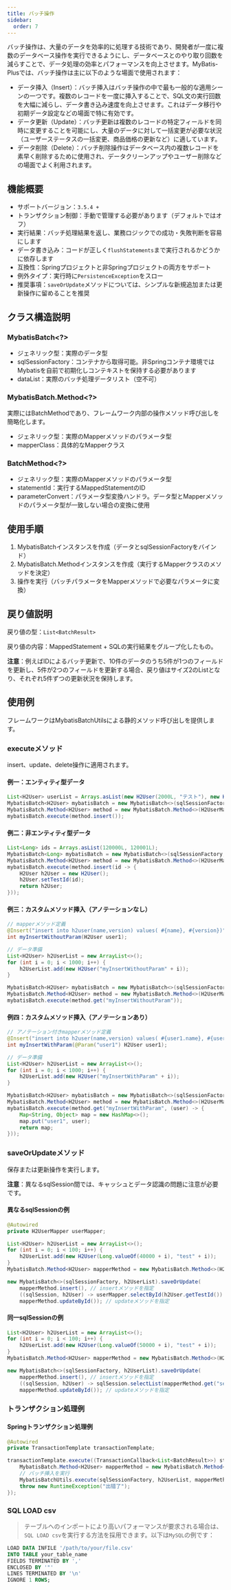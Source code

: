 ```yaml
---
title: バッチ操作
sidebar:
  order: 7
---
```

バッチ操作は、大量のデータを効率的に処理する技術であり、開発者が一度に複数のデータベース操作を実行できるようにし、データベースとのやり取り回数を減らすことで、データ処理の効率とパフォーマンスを向上させます。MyBatis-Plusでは、バッチ操作は主に以下のような場面で使用されます：

- データ挿入（Insert）：バッチ挿入はバッチ操作の中で最も一般的な適用シーンの一つです。複数のレコードを一度に挿入することで、SQL文の実行回数を大幅に減らし、データ書き込み速度を向上させます。これはデータ移行や初期データ設定などの場面で特に有効です。
- データ更新（Update）：バッチ更新は複数のレコードの特定フィールドを同時に変更することを可能にし、大量のデータに対して一括変更が必要な状況（ユーザーステータスの一括変更、商品価格の更新など）に適しています。
- データ削除（Delete）：バッチ削除操作はデータベース内の複数レコードを素早く削除するために使用され、データクリーンアップやユーザー削除などの場面でよく利用されます。

## 機能概要

- サポートバージョン：`3.5.4 +`
- トランザクション制御：手動で管理する必要があります（デフォルトではオフ）
- 実行結果：バッチ処理結果を返し、業務ロジックでの成功・失敗判断を容易にします
- データ書き込み：コードが正しく`flushStatements`まで実行されるかどうかに依存します
- 互換性：Springプロジェクトと非Springプロジェクトの両方をサポート
- 例外タイプ：実行時に`PersistenceException`をスロー
- 推奨事項：`saveOrUpdate`メソッドについては、シンプルな新規追加または更新操作に留めることを推奨

## クラス構造説明

### MybatisBatch<?>

- ジェネリック型：実際のデータ型
- sqlSessionFactory：コンテナから取得可能。非Springコンテナ環境ではMybatisを自前で初期化しコンテキストを保持する必要があります
- dataList：実際のバッチ処理データリスト（空不可）

### MybatisBatch.Method<?>

実際にはBatchMethodであり、フレームワーク内部の操作メソッド呼び出しを簡略化します。

- ジェネリック型：実際のMapperメソッドのパラメータ型
- mapperClass：具体的なMapperクラス

### BatchMethod<?>

- ジェネリック型：実際のMapperメソッドのパラメータ型
- statementId：実行するMappedStatementのID
- parameterConvert：パラメータ型変換ハンドラ。データ型とMapperメソッドのパラメータ型が一致しない場合の変換に使用

## 使用手順

1. MybatisBatchインスタンスを作成（データとsqlSessionFactoryをバインド）
2. MybatisBatch.Methodインスタンスを作成（実行するMapperクラスのメソッドを決定）
3. 操作を実行（バッチパラメータをMapperメソッドで必要なパラメータに変換）

## 戻り値説明

戻り値の型：`List<BatchResult>`

戻り値の内容：MappedStatement + SQLの実行結果をグループ化したもの。

**注意**：例えばIDによるバッチ更新で、10件のデータのうち5件が1つのフィールドを更新し、5件が2つのフィールドを更新する場合、戻り値はサイズ2のListとなり、それぞれ5件ずつの更新状況を保持します。

## 使用例

フレームワークはMybatisBatchUtilsによる静的メソッド呼び出しを提供します。

### executeメソッド

insert、update、delete操作に適用されます。

#### 例一：エンティティ型データ

```java
List<H2User> userList = Arrays.asList(new H2User(2000L, "テスト"), new H2User(2001L, "テスト"));
MybatisBatch<H2User> mybatisBatch = new MybatisBatch<>(sqlSessionFactory, userList);
MybatisBatch.Method<H2User> method = new MybatisBatch.Method<>(H2UserMapper.class);
mybatisBatch.execute(method.insert());
```

#### 例二：非エンティティ型データ

```java
List<Long> ids = Arrays.asList(120000L, 120001L);
MybatisBatch<Long> mybatisBatch = new MybatisBatch<>(sqlSessionFactory, ids);
MybatisBatch.Method<H2User> method = new MybatisBatch.Method<>(H2UserMapper.class);
mybatisBatch.execute(method.insert(id -> {
    H2User h2User = new H2User();
    h2User.setTestId(id);
    return h2User;
}));
```

#### 例三：カスタムメソッド挿入（アノテーションなし）

```java
// mapperメソッド定義
@Insert("insert into h2user(name,version) values( #{name}, #{version})")
int myInsertWithoutParam(H2User user1);

// データ準備
List<H2User> h2UserList = new ArrayList<>();
for (int i = 0; i < 1000; i++) {
    h2UserList.add(new H2User("myInsertWithoutParam" + i));
}

MybatisBatch<H2User> mybatisBatch = new MybatisBatch<>(sqlSessionFactory, h2UserList);
MybatisBatch.Method<H2User> method = new MybatisBatch.Method<>(H2UserMapper.class);
mybatisBatch.execute(method.get("myInsertWithoutParam"));
```

#### 例四：カスタムメソッド挿入（アノテーションあり）

```java
// アノテーション付きmapperメソッド定義
@Insert("insert into h2user(name,version) values( #{user1.name}, #{user1.version})")
int myInsertWithParam(@Param("user1") H2User user1);

// データ準備
List<H2User> h2UserList = new ArrayList<>();
for (int i = 0; i < 1000; i++) {
    h2UserList.add(new H2User("myInsertWithParam" + i));
}

MybatisBatch<H2User> mybatisBatch = new MybatisBatch<>(sqlSessionFactory, h2UserList);
MybatisBatch.Method<H2User> method = new MybatisBatch.Method<>(H2UserMapper.class);
mybatisBatch.execute(method.get("myInsertWithParam", (user) -> {
    Map<String, Object> map = new HashMap<>();
    map.put("user1", user);
    return map;
}));
```

### saveOrUpdateメソッド

保存または更新操作を実行します。

**注意**：異なるsqlSession間では、キャッシュとデータ認識の問題に注意が必要です。

#### 異なるsqlSessionの例

```java
@Autowired
private H2UserMapper userMapper;

List<H2User> h2UserList = new ArrayList<>();
for (int i = 0; i < 100; i++) {
    h2UserList.add(new H2User(Long.valueOf(40000 + i), "test" + i));
}
MybatisBatch.Method<H2User> mapperMethod = new MybatisBatch.Method<>(H2UserMapper.class);

new MybatisBatch<>(sqlSessionFactory, h2UserList).saveOrUpdate(
    mapperMethod.insert(), // insertメソッドを指定
    ((sqlSession, h2User) -> userMapper.selectById(h2User.getTestId()) == null), // 条件判断
    mapperMethod.updateById()); // updateメソッドを指定
```

#### 同一sqlSessionの例

```java
List<H2User> h2UserList = new ArrayList<>();
for (int i = 0; i < 100; i++) {
    h2UserList.add(new H2User(Long.valueOf(50000 + i), "test" + i));
}
MybatisBatch.Method<H2User> mapperMethod = new MybatisBatch.Method<>(H2UserMapper.class);

new MybatisBatch<>(sqlSessionFactory, h2UserList).saveOrUpdate(
    mapperMethod.insert(), // insertメソッドを指定
    ((sqlSession, h2User) -> sqlSession.selectList(mapperMethod.get("selectById").getStatementId(), h2User.getTestId()).isEmpty()), // 条件判断
    mapperMethod.updateById()); // updateメソッドを指定
```

### トランザクション処理例

#### Springトランザクション処理例

```java
@Autowired
private TransactionTemplate transactionTemplate;

transactionTemplate.execute((TransactionCallback<List<BatchResult>>) status -> {
    MybatisBatch.Method<H2User> mapperMethod = new MybatisBatch.Method<>(H2UserMapper.class);
    // バッチ挿入を実行
    MybatisBatchUtils.execute(sqlSessionFactory, h2UserList, mapperMethod.insert());
    throw new RuntimeException("出错了");
});
```
### SQL LOAD csv

> テーブルへのインポートにより高いパフォーマンスが要求される場合は、`SQL LOAD csv`を実行する方法を採用できます。以下は`MySQL`の例です：

```sql
LOAD DATA INFILE '/path/to/your/file.csv'
INTO TABLE your_table_name
FIELDS TERMINATED BY ','
ENCLOSED BY '"'
LINES TERMINATED BY '\n'
IGNORE 1 ROWS;
```
